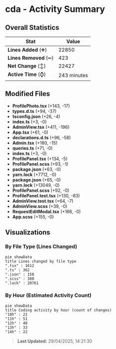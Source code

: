 # cda - Activity Summary 

## Overall Statistics

| Stat                   | Value                                                             |
| ---------------------- | ----------------------------------------------------------------- |
| **Lines Added** (➕)   | 22850                                          |
| **Lines Removed** (➖) | 423                                        |
| **Net Change** (↕)    | 22427                |
| **Active Time** (⌚)   | 243 minutes |


## Modified Files
- **ProfilePhoto.tsx** (+143, -17)
- **types.d.ts** (+94, -37)
- **tsconfig.json** (+26, -4)
- **index.ts** (+3, -0)
- **AdminView.tsx** (+411, -196)
- **App.tsx** (+61, -0)
- **declarations.d.ts** (+96, -58)
- **Admin.tsx** (+180, -15)
- **queries.ts** (+71, -0)
- **index.ts** (+3, -0)
- **ProfilePanel.tsx** (+134, -5)
- **ProfilePanel.scss** (+93, -1)
- **package.json** (+63, -0)
- **yarn.lock** (+7712, -0)
- **package.json** (+65, -0)
- **yarn.lock** (+13049, -0)
- **ProfilePanel.scss** (+92, -0)
- **ProfilePanel.test.tsx** (+130, -83)
- **AdminView.test.tsx** (+64, -7)
- **AdminView.scss** (+39, -0)
- **RequestEditModal.tsx** (+166, -0)
- **App.scss** (+155, -0)

## Visualizations

### By File Type (Lines Changed)

```mermaid
pie showData
title Lines changed by file type
".tsx" : 1612
".ts" : 362
".json" : 158
".scss" : 380
".lock" : 20761
```

### By Hour (Estimated Activity Count)

```mermaid
pie showData
title Coding activity by hour (count of changes)
"10h" : 22
"11h" : 51
"12h" : 40
"13h" : 33
"14h" : 22
```


> **Last Updated:** 29/04/2025, 14:21:30